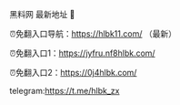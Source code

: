 黑料网 最新地址 👋

⏰免翻入口导航：https://hlbk11.com/ （最新）

⏰免翻入口1：https://jyfru.nf8hlbk.com/

⏰免翻入口2：https://0j4hlbk.com/

telegram:https://t.me/hlbk_zx

